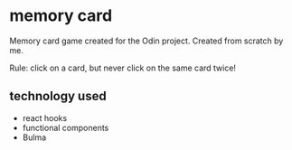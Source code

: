 # memory card 

Memory card game created for the Odin project. Created from scratch by me.

Rule: click on a card, but never click on the same card twice!

## technology used
- react hooks
- functional components
- Bulma
